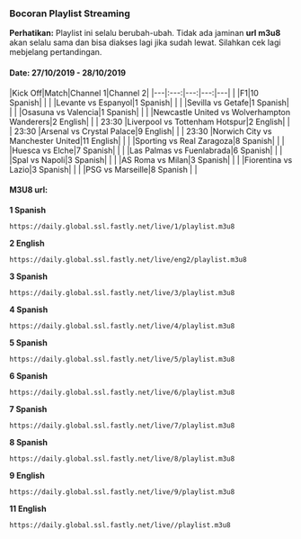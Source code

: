 ### Bocoran Playlist Streaming

**Perhatikan:** Playlist ini selalu berubah-ubah. Tidak ada jaminan **url m3u8** akan selalu sama dan bisa diakses lagi jika sudah lewat. Silahkan cek lagi mebjelang pertandingan.

#### Date: 27/10/2019 - 28/10/2019

|Kick Off|Match|Channel 1|Channel 2|
|---|:---:|---:|---:|---|
| |F1|10 Spanish| |
| |Levante vs Espanyol|1 Spanish| |
| |Sevilla vs Getafe|1 Spanish| |
| |Osasuna vs Valencia|1 Spanish| |
| |Newcastle United vs Wolverhampton Wanderers|2 English| |
| 23:30 |Liverpool vs Tottenham Hotspur|2 English| |
| 23:30 |Arsenal vs Crystal Palace|9 English| |
| 23:30 |Norwich City vs Manchester United|11 English| |
| |Sporting vs Real Zaragoza|8 Spanish| |
| |Huesca vs Elche|7 Spanish| |
| |Las Palmas vs Fuenlabrada|6 Spanish| |
| |Spal vs Napoli|3 Spanish| |
| |AS Roma vs Milan|3 Spanish| |
| |Fiorentina vs Lazio|3 Spanish| |
| |PSG vs Marseille|8 Spanish	| |
#### M3U8 url:

**1 Spanish**
```
https://daily.global.ssl.fastly.net/live/1/playlist.m3u8
```
**2 English**
```
https://daily.global.ssl.fastly.net/live/eng2/playlist.m3u8
```
**3 Spanish**
```
https://daily.global.ssl.fastly.net/live/3/playlist.m3u8
```
**4 Spanish**
```
https://daily.global.ssl.fastly.net/live/4/playlist.m3u8
```
**5 Spanish**
```
https://daily.global.ssl.fastly.net/live/5/playlist.m3u8
```
**6 Spanish**
```
https://daily.global.ssl.fastly.net/live/6/playlist.m3u8
```
**7 Spanish**
```
https://daily.global.ssl.fastly.net/live/7/playlist.m3u8
```
**8 Spanish**
```
https://daily.global.ssl.fastly.net/live/8/playlist.m3u8
```
**9 English**
```
https://daily.global.ssl.fastly.net/live/9/playlist.m3u8
```
**11 English**
```
https://daily.global.ssl.fastly.net/live//playlist.m3u8
```
